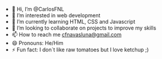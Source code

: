 - 👋 Hi, I’m @CarlosFNL
- 👀 I’m interested in web development
- 🌱 I’m currently learning HTML, CSS and Javascript
- 💞️ I’m looking to collaborate on projects to improve my skills
- 📫 How to reach me cfnavasluna@gmail.com
- 😄 Pronouns: He/Him
- ⚡ Fun fact: I don´t like raw tomatoes but I love ketchup ;)

<!---
CarlosFNL/CarlosFNL is a ✨ special ✨ repository because its `README.md` (this file) appears on your GitHub profile.
You can click the Preview link to take a look at your changes.
--->
